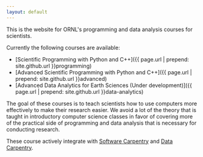 ```yaml
---
layout: default
---
```


This is the website for ORNL's programming and data analysis courses for scientists. 

Currently the following courses are available:

* [Scientific Programming with Python and C++]({{ page.url | prepend: site.github.url }}programming)
* [Advanced Scientific Programming with Python and C++]({{ page.url | prepend: site.github.url }}advanced)
* [Advanced Data Analytics for Earth Sciences (Under development)]({{ page.url | prepend: site.github.url }}data-analytics)

The goal of these courses is to teach scientists how to use computers more
effectively to make their research easier. We avoid a lot of the theory that is
taught in introductory computer science classes in favor of covering more of the
practical side of programming and data analysis that is necessary for conducting research. 

These course actively integrate
with [Software Carpentry](http://software-carpentry.org) and
[Data Carpentry](http://datacarpentry.org).
